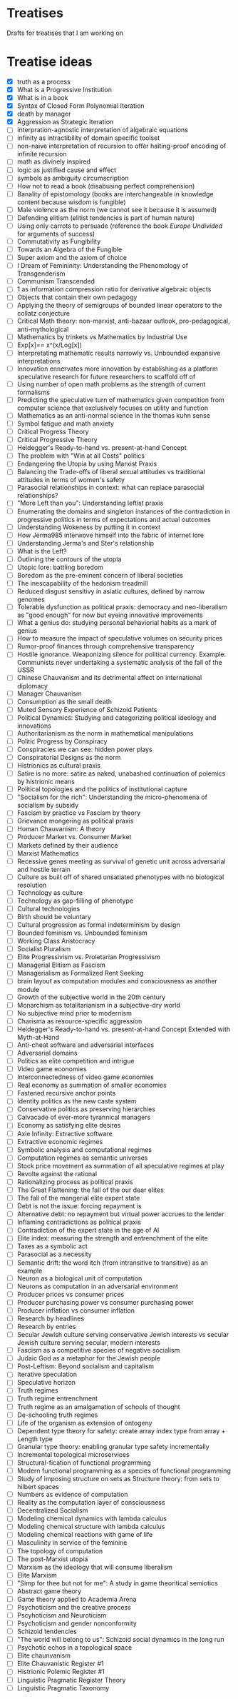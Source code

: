 # Treatises
Drafts for treatises that I am working on

# Treatise ideas
- [X] truth as a process
- [X] What is a Progressive Institution
- [X] What is in a book
- [X] Syntax of Closed Form Polynomial Iteration
- [X] death by manager
- [X] Aggression as Strategic Iteration
- [ ] interpration-agnostic interpretation of algebraic equations
- [ ] infinity as intractibility of domain specific toolset
- [ ] non-naive interpretation of recursion to offer halting-proof encoding of infinite recursion
- [ ] math as divinely inspired
- [ ] logic as justified cause and effect
- [ ] symbols as ambiguity circumscription
- [ ] How not to read a book (disabusing perfect comprehension)
- [ ] Banality of epistomology (books are interchangeable in knowledge content because wisdom is fungible)
- [ ] Male violence as the norm (we cannot see it because it is assumed)
- [ ] Defending elitism (elitist tendencies is part of human nature)
- [ ] Using only carrots to persuade (reference the book *Europe Undivided* for arguments of success)
- [ ] Commutativity as Fungibility
- [ ] Towards an Algebra of the Fungible
- [ ] Super axiom and the axiom of choice
- [ ] I Dream of Femininity: Understanding the Phenomology of Transgenderism
- [ ] Communism Transcended
- [ ] 1 as information compression ratio for derivative algebraic objects
- [ ] Objects that contain their own pedagogy
- [ ] Applying the theory of semigroups of bounded linear operators to the collatz conjecture
- [ ] Critical Math theory: non-marxist, anti-bazaar outlook, pro-pedagogical, anti-mythological
- [ ] Mathematics by trinkets vs Mathematics by Industrial Use
- [ ] Exp[x]== x^(x/Log[x])
- [ ] Interpretating mathematic results narrowly vs. Unbounded expansive interpretations
- [ ] Innovation ennervates more innovation by establishing as a platform speculative research for future researchers to scaffold off of
- [ ] Using number of open math problems as the strength of current formalisms
- [ ] Predicting the speculative turn of mathematics given competition from computer science that exclusively focuses on utility and function
- [ ] Mathematics as an anti-normal science in the thomas kuhn sense
- [ ] Symbol fatigue and math anxiety
- [ ] Critical Progress Theory
- [ ] Critical Progressive Theory
- [ ] Heidegger's Ready-to-hand vs. present-at-hand Concept
- [ ] The problem with "Win at all Costs" politics
- [ ] Endangering the Utopia by using Marxist Praxis
- [ ] Balancing the Trade-offs of liberal sexual attitudes vs traditional attitudes in terms of women's safety
- [ ] Parasocial relationships in context: what can replace parasocial relationships?
- [ ] "More Left than you": Understanding leftist praxis
- [ ] Enumerating the domains and singleton instances of the contradiction in progressive politics in terms of expectations and actual outcomes
- [ ] Understanding Wokeness by putting it in context
- [ ] How Jerma985 interwove himself into the fabric of internet lore
- [ ] Understanding Jerma's and Ster's relationship
- [ ] What is the Left?
- [ ] Outlining the contours of the utopia
- [ ] Utopic lore: battling boredom
- [ ] Boredom as the pre-eminent concern of liberal societies
- [ ] The inescapability of the hedonism treadmill
- [ ] Reduced disgust sensitivy in asiatic cultures, defined by narrow genomes
- [ ] Tolerable dysfunction as political praxis: democracy and neo-liberalism as "good enough" for now but eyeing innovative improvements
- [ ] What a genius do: studying personal behaviorial habits as a mark of genius
- [ ] How to measure the impact of speculative volumes on security prices
- [ ] Rumor-proof finances through comprehensive transparency
- [ ] Hostile ignorance. Weaponizing silence for political currency. Example: Communists never undertaking a systematic analysis of the fall of the USSR
- [ ] Chinese Chauvanism and its detrimental affect on international diplomacy
- [ ] Manager Chauvanism
- [ ] Consumption as the small death
- [ ] Muted Sensory Experience of Schizoid Patients
- [ ] Political Dynamics: Studying and categorizing political ideology and innovations
- [ ] Authoritarianism as the norm in mathematical manipulations
- [ ] Politic Progress by Conspiracy
- [ ] Conspiracies we can see: hidden power plays
- [ ] Conspiratorial Designs as the norm
- [ ] Histrionics as cultural praxis
- [ ] Satire is no more: satire as naked, unabashed continuation of polemics by histrionic means
- [ ] Political topologies and the politics of institutional capture
- [ ] "Socialism for the rich": Understanding the micro-phenomena of socialism by subsidy
- [ ] Fascism by practice vs Fascism by theory
- [ ] Grievance mongering as political praxis
- [ ] Human Chauvanism: A theory
- [ ] Producer Market vs. Consumer Market
- [ ] Markets defined by their audience
- [ ] Marxist Mathematics
- [ ] Recessive genes meeting as survival of genetic unit across adversarial and hostile terrain
- [ ] Culture as built off of shared unsatiated phenotypes with no biological resolution
- [ ] Technology as culture
- [ ] Technology as gap-filling of phenotype
- [ ] Cultural technologies
- [ ] Birth should be voluntary
- [ ] Cultural progression as formal indeterminism by design
- [ ] Bounded feminism vs. Unbounded feminism
- [ ] Working Class Aristocracy
- [ ] Socialist Pluralism
- [ ] Elite Progressivism vs. Proletarian Progressivism
- [ ] Managerial Elitism as Fascism
- [ ] Managerialism as Formalized Rent Seeking
- [ ] brain layout as computation modules and consciousness as another module
- [ ] Growth of the subjective world in the 20th century
- [ ] Monarchism as totalitarianism in a subjective-dry world
- [ ] No subjective mind prior to modernism
- [ ] Charisma as resource-specific aggression
- [ ] Heidegger's Ready-to-hand vs. present-at-hand Concept Extended with Myth-at-Hand
- [ ] Anti-cheat software and adversarial interfaces
- [ ] Adversarial domains
- [ ] Politics as elite competition and intrigue
- [ ] Video game economies
- [ ] Interconnectedness of video game economies
- [ ] Real economy as summation of smaller economies
- [ ] Fastened recursive anchor points
- [ ] Identity politics as the new caste system
- [ ] Conservative politics as preserving hierarchies
- [ ] Calvacade of ever-more tyrannical managers
- [ ] Economy as satisfying elite desires
- [ ] Axie Infinity: Extractive software
- [ ] Extractive economic regimes
- [ ] Symbolic analysis and computational regimes
- [ ] Computation regimes as semantic universes
- [ ] Stock price movement as summation of all speculative regimes at play
- [ ] Revolte against the rational
- [ ] Rationalizing process as political praxis
- [ ] The Great Flattening: the fall of the our dear elites
- [ ] The fall of the mangerial elite expert state
- [ ] Debt is not the issue: forcing repayment is
- [ ] Alternative debt: no repayment but virtual power accrues to the lender
- [ ] Inflaming contradictions as political praxis
- [ ] Contradiction of the expert state in the age of AI
- [ ] Elite index: measuring the strength and entrenchment of the elite
- [ ] Taxes as a symbolic act
- [ ] Parasocial as a necessity
- [ ] Semantic drift: the word itch (from intransitive to transitive) as an example
- [ ] Neuron as a biological unit of computation
- [ ] Neurons as computation in an adversarial environment
- [ ] Producer prices vs consumer prices
- [ ] Producer purchasing power vs consumer purchasing power
- [ ] Producer inflation vs consumer inflation
- [ ] Research by headlines
- [ ] Research by entries
- [ ] Secular Jewish culture serving conservative Jewish interests vs secular Jewish culture serving secular, modern interests
- [ ] Fascism as a competitive species of negative socialism
- [ ] Judaic God as a metaphor for the Jewish people
- [ ] Post-Leftism: Beyond socialism and capitalism
- [ ] Iterative speculation
- [ ] Speculative horizon
- [ ] Truth regimes
- [ ] Truth regime entrenchment
- [ ] Truth regime as an amalgamation of schools of thought
- [ ] De-schooling truth regimes
- [ ] Life of the organism as extension of ontogeny
- [ ] Dependent type theory for safety: create array index type from array + Length type
- [ ] Granular type theory: enabling granular type safety incrementally
- [ ] Incremental topological microservices
- [ ] Structural-fication of functional programming
- [ ] Modern functional programming as a species of functional programming
- [ ] Study of imposing structure on sets as Structure theory: from sets to hilbert spaces
- [ ] Numbers as evidence of computation
- [ ] Reality as the computation layer of consciousness
- [ ] Decentralized Socialism
- [ ] Modeling chemical dynamics with lambda calculus
- [ ] Modeling chemical structure with lambda calculus
- [ ] Modeling chemical reactions with game of life
- [ ] Masculinity in service of the feminine
- [ ] The topology of computation
- [ ] The post-Marxist utopia
- [ ] Marxism as the ideology that will consume liberalism
- [ ] Elite Marxism
- [ ] "Simp for thee but not for me": A study in game theoritical semiotics
- [ ] Abstract game theory
- [ ] Game theory applied to Academia Arena
- [ ] Psychoticism and the creative process
- [ ] Pscyhoticism and Neuroticism
- [ ] Psychoticism and gender nonconformity
- [ ] Schizoid tendencies
- [ ] "The world will belong to us": Schizoid social dynamics in the long run
- [ ] Psychotic echos in a topological space
- [ ] Elite chaunvanism
- [ ] Elite Chauvanistic Register #1
- [ ] Histrionic Polemic Register #1
- [ ] Linguistic Pragmatic Register Theory
- [ ] Linguistic Pragmatic Taxonomy